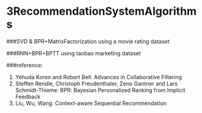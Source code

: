 # 3RecommendationSystemAlgorithms

###SVD & BPR+MatrixFactorization
using a movie rating dataset

###RNN+BPR+BPTT
using taobao marketing dataset

###reference:
1. Yehuda Koren and Robert Bell: Advances in Collaborative Filtering
2. Steffen Rendle, Christoph Freudenthaler, Zeno Gantner and Lars Schmidt-Thieme: BPR: Bayesian Personalized Ranking from Implicit Feedback
3. Liu, Wu, Wang: Context-aware Sequential Recommendation
